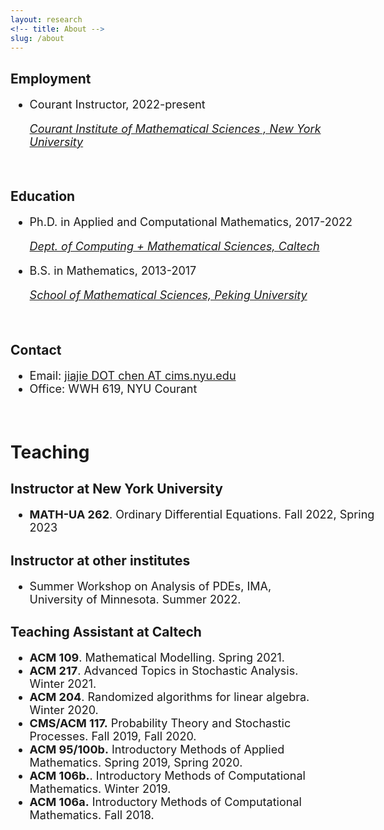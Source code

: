 ```yaml
---
layout: research
<!-- title: About -->
slug: /about
---
```


<div id="header" style="width: 115%;">
    <div id="centered" style="margin: 0 auto; width: 110%;"></div>

<h2>Employment</h2>
<font size="+1">  
<ul>
  <li>Courant Instructor, 2022-present </li>
        <p><i> <a href="http://cims.nyu.edu">Courant Institute of Mathematical Sciences , New York University</a></i> </p>   
</ul>
</font>

</div>

<br />


<div id="header" style="width: 115%;">
    <div id="centered" style="margin: 0 auto; width: 110%;"></div>

<h2>Education</h2>
<font size="+1">	
<ul>
  <li>Ph.D. in Applied and Computational Mathematics, 2017-2022 </li>
    <p><i> <a href="https://www.cms.caltech.edu">Dept. of Computing + Mathematical Sciences, Caltech  </a></i> </p>

  <li> B.S. in Mathematics, 2013-2017 </li>
  <p><i> <a href="http://english.math.pku.edu.cn">School of Mathematical Sciences, Peking University </a></i> </p>
<!--    <p><i> School of Mathematical Sciences, Peking University </i></p> -->
   
</ul>
</font>

</div>

<br />

<h2>Contact</h2>
<font size="+1">	
<ul>
	<li>  Email: <a href="mailto:jchen@caltech.edu">jiajie DOT chen AT cims.nyu.edu </a>
	</li>
    <li> Office: WWH 619, NYU Courant 
<!-- 	<li> Office:  <a href="https://www.caltech.edu/map/campus">WWH 619</a>, NYU Courant  -->
		</li>		
</ul>
</font>

<br />


<!-- <hr width="820" /> -->

<div id="header" style="width: 125%;">
    <div id="centered" style="margin: 0 auto; width: 115%;"></div>

<h1>Teaching</h1>


<h2>Instructor at New York University </h2>
<font size="+1">  
 <ul>   
   <li> <b> MATH-UA 262</b>.  Ordinary Differential Equations. Fall 2022, Spring 2023  </li>  
 </ul>
</font>
</div>



<h2>Instructor at other institutes</h2>
<font size="+1">  
 <ul>   
   <li> Summer Workshop on Analysis of PDEs, IMA, University of Minnesota. Summer 2022.  </li>  
 </ul>
</font>

<!-- </div> -->




<h2>Teaching Assistant at Caltech </h2>
<font size="+1">	
 <ul> 	
   <li> <b> ACM 109</b>. Mathematical Modelling. Spring 2021.  </li>  
 	 <li> <b> ACM 217</b>. Advanced Topics in Stochastic Analysis. Winter 2021.  </li> 	
 	 <li> <b> ACM 204</b>. Randomized algorithms for linear algebra. Winter 2020.  </li> 	 
 	<li> <b>CMS/ACM 117.</b> Probability Theory and Stochastic Processes. Fall 2019, Fall 2020.  </li> 	 	
 	<li> <b>ACM 95/100b.</b> Introductory Methods of Applied Mathematics. Spring 2019, Spring 2020. </li> 	
 	<li> <b> ACM 106b.</b>. Introductory Methods of Computational Mathematics. Winter 2019.</li>
 	<li> <b> ACM 106a.</b> Introductory Methods of Computational Mathematics. Fall 2018. </li>
 </ul>
</font>
<!-- </div> -->
